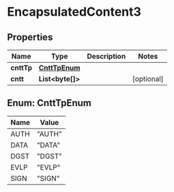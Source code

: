 

# EncapsulatedContent3

## Properties

Name | Type | Description | Notes
------------ | ------------- | ------------- | -------------
**cnttTp** | [**CnttTpEnum**](#CnttTpEnum) |  | 
**cntt** | **List&lt;byte[]&gt;** |  |  [optional]



## Enum: CnttTpEnum

Name | Value
---- | -----
AUTH | &quot;AUTH&quot;
DATA | &quot;DATA&quot;
DGST | &quot;DGST&quot;
EVLP | &quot;EVLP&quot;
SIGN | &quot;SIGN&quot;



